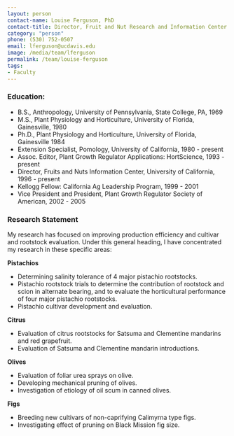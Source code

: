 ```yaml
---
layout: person
contact-name: Louise Ferguson, PhD
contact-title: Director, Fruit and Nut Research and Information Center Cooperative Extension Expert
category: "person"
phone: (530) 752-0507
email: lferguson@ucdavis.edu
image: /media/team/lferguson
permalink: /team/louise-ferguson
tags:
- Faculty
---
```


<h3>Education:</h3>
<ul>
<li>B.S., Anthropology, University of Pennsylvania, State College, PA, 1969</li>
<li>M.S., Plant Physiology and Horticulture, University of Florida, Gainesville, 1980</li>
<li>Ph.D., Plant Physiology and Horticulture, University of Florida, Gainesville 1984</li>
<li>Extension Specialist, Pomology, University of California, 1980 - present</li>
<li>Assoc. Editor, Plant Growth Regulator Applications: HortScience, 1993 - present</li>
<li>Director, Fruits and Nuts Information Center, University of California, 1996 - present</li>
<li>Kellogg Fellow: California Ag Leadership Program, 1999 - 2001</li>
<li>Vice President and President, Plant Growth Regulator Society of American, 2002 - 2005</li>

</ul>

<h3>Research Statement</h3>
<p>
My research has focused on improving production efficiency and cultivar and rootstock evaluation. Under this general heading, I have concentrated my research in these specific areas:
</p>

<b>Pistachios</b>
<ul>
<li>Determining salinity tolerance of 4 major pistachio rootstocks.</li>
<li>Pistachio rootstock trials to determine the contribution of rootstock and scion in alternate bearing, and to evaluate the horticultural performance of four major pistachio rootstocks.</li>
<li>Pistachio cultivar development and evaluation.</li>
</ul>
<b>Citrus</b>
<ul>
<li>Evaluation of citrus rootstocks for Satsuma and Clementine mandarins and red grapefruit.</li>
<li>Evaluation of Satsuma and Clementine mandarin introductions.</li>
</ul>
<b>Olives</b>
<ul>
<li>Evaluation of foliar urea sprays on olive.</li>
<li>Developing mechanical pruning of olives.</li>
<li>Investigation of etiology of oil scum in canned olives.</li>
</ul>
<b>Figs</b>
<ul>
<li>Breeding new cultivars of non-caprifying Calimyrna type figs.</li>
<li>Investigating effect of pruning on Black Mission fig size.</li>
</ul>
